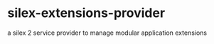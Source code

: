 silex-extensions-provider
=========================

a silex 2 service provider to manage modular application extensions
